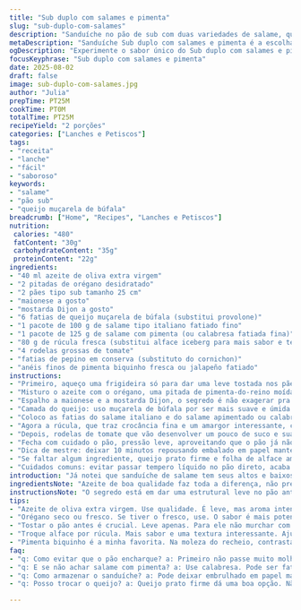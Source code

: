 ```yaml
---
title: "Sub duplo com salames e pimenta"
slug: "sub-duplo-com-salames"
description: "Sanduíche no pão de sub com duas variedades de salame, queijo semelhante ao provolone, pimenta banana e um toque de maionese e mostarda. Inclui também alface e tomate, além de uma mistura simples de azeite com ervas para dar umidade e sabor extra. Combinação de texturas crocantes e sabores intensos, rápida montagem, sem lactose nem nozes. Ideal para quem já cansou do básico e quer um sanduba que não escorrega no sabor, mantém o equilíbrio entre gordura e ácido, doçura e picância delicada."
metaDescription: "Sanduíche Sub duplo com salames e pimenta é a escolha perfeita para um lanche gostoso e cheio de sabor"
ogDescription: "Experimente o sabor único do Sub duplo com salames e pimenta, um lanche surpreendente e fácil de preparar"
focusKeyphrase: "Sub duplo com salames e pimenta"
date: 2025-08-02
draft: false
image: sub-duplo-com-salames.jpg
author: "Julia"
prepTime: PT25M
cookTime: PT0M
totalTime: PT25M
recipeYield: "2 porções"
categories: ["Lanches e Petiscos"]
tags:
- "receita"
- "lanche"
- "fácil"
- "saboroso"
keywords:
- "salame"
- "pão sub"
- "queijo muçarela de búfala"
breadcrumb: ["Home", "Recipes", "Lanches e Petiscos"]
nutrition: 
 calories: "480"
 fatContent: "30g"
 carbohydrateContent: "35g"
 proteinContent: "22g"
ingredients:
- "40 ml azeite de oliva extra virgem"
- "2 pitadas de orégano desidratado"
- "2 pães tipo sub tamanho 25 cm"
- "maionese a gosto"
- "mostarda Dijon a gosto"
- "6 fatias de queijo muçarela de búfala (substitui provolone)"
- "1 pacote de 100 g de salame tipo italiano fatiado fino"
- "1 pacote de 125 g de salame com pimenta (ou calabresa fatiada fina)"
- "80 g de rúcula fresca (substitui alface iceberg para mais sabor e textura)"
- "4 rodelas grossas de tomate"
- "fatias de pepino em conserva (substituto do cornichon)"
- "anéis finos de pimenta biquinho fresca ou jalapeño fatiado"
instructions:
- "Primeiro, aqueço uma frigideira só para dar uma leve tostada nos pães, ponto em que eles firmam um pouco mas não ressecam. Com o pão ainda quente, abro com cuidado, sem separar totalmente as duas metades para evitar derramar recheio depois."
- "Misturo o azeite com o orégano, uma pitada de pimenta-do-reino moída na hora, passo ao redor do interior do pão com um pincel pequeno ou colher. Isso mantém o pão úmido e dá aquele aroma herbáceo que corta a gordura do salame."
- "Espalho a maionese e a mostarda Dijon, o segredo é não exagerar pra não virar meleca. Um pouco em cada lado, assim o sabor casa com o azeite e os embutidos - e não briga com eles."
- "Camada do queijo: uso muçarela de búfala por ser mais suave e úmida que o provolone, que às vezes seca e vira chiclete. Coloco as fatias uniformemente para derreter a temperatura do pão ainda quente, assim já liga tudo."
- "Coloco as fatias do salame italiano e do salame apimentado ou calabresa. A alternância traz um jogo de sabores terrosos e picantes, evitar que fique enjoativo. Posiciono elas sem empilhar muito, pra morder e sentir cada sabor."
- "Agora a rúcula, que traz crocância fina e um amargor interessante, contraponto à carne curada e gordura do queijo. A substituição pela rúcula ajuda na digestão e evita a textura gordurosa do iceberg."
- "Depois, rodelas de tomate que vão desenvolver um pouco de suco e suavizar o conjunto. Fatias de pepino em conserva entregam aquela acidez sutil, frescor. Pimenta biquinho ou jalapeño fatiado no topo para quem quer o ardido controlado, não fogo exagerado."
- "Fecha com cuidado o pão, pressão leve, aproveitando que o pão já não está cru nem molenga, segura os ingredientes. Se quiser, corto ao meio com uma faca serrilhada para evitar amassar, aí já fica pra comer na hora ou levar."
- "Dica de mestre: deixar 10 minutos repousando embalado em papel manteiga, o calor residual casa os sabores e evita que o pão desmanche rápido na hora da mordida."
- "Se faltar algum ingrediente, queijo prato firme e folha de alface americana substituem bem. Pimentas podem ser menos ou mais ácidas conforme gosto, pequenas rodelas de jalapeño mantém o equilíbrio sem arder demais."
- "Cuidados comuns: evitar passar tempero líquido no pão direto, acaba amolecendo rápido. Pães tamanho sub maiores que 25 cm perdem a relação entre recheio e pão e ficam secos. Salames mais grossos vão dominar e desequilibrar, então fatiar fininho é essencial."
introduction: "Já notei que sanduíche de salame tem seus altos e baixos dependendo do queijo usado e do pão. Muitas vezes o provolone comum seca ou o pão amolece demais, o acabamento empapado nunca é agradável. Trocando o queijo pela muçarela de búfala, que é mais úmida, e dando uma leve tostada no pão antes da montagem, o resultado fica muito diferente. Os embutidos precisam estar finos para não sobrecarregar e lutei pra encontrar o equilíbrio entre o molho e os ingredientes, porque muita mostarda ou maionese estraga tudo, vira meleca e cai fora. Além disso, mudar o alface IKEA pelo rúcula dá outra personalidade ao sanduíche, meio que abre aquela sensação de comida fresca, como se terminasse a orgia da gordura com uma leveza que segura a boca até a próxima mordida. Pimenta biquinho por cima é minha aposta final para quem quer o toque ardido, mas sem a sensação de queimação imediata. E o detalhe do pepino na conserva, parecido com cornichon, ajuda a gente a sentir aquele ácido natural que desperta a vontade de continuar comendo, como uma espécie de limão no abraço do sanduba. Cada mordida assim revela uma camada diferente e isso é o que eu, que já testei essas combinações mais vezes do que gostaria de lembrar, sempre busco num lanche realmente memorável."
ingredientsNote: "Azeite de boa qualidade faz toda a diferença, não precisa exagerar na quantidade, a ideia é só umedecer. Orégano seco comum serve, mas se tiver fresco, melhor ainda. Pão tipo sub pode variar conforme a padaria, o importante é que seja firme e com casca crocante para prevenir molhar rápido. Maionese e mostarda Dijon são clássicos, mas se quiser, um toque de mostarda em grão traz textura bacana. O muçarela de búfala, por ser mais úmida e suave, evita a secura do provolone tradicional, que às vezes eu sinto que deixa o sanduíche seco depois de alguns minutos. Nos embutidos, salame italiano tradicional e salame com pimenta equilibram sabor e ardência; pode usar calabresa fina no lugar do salame apimentado para variar o perfil. Rúcula no lugar da alface iceberg dá um frescor amargo que limpa o paladar e traz sustentação. Tomate tem que estar maduro sem ser muito mole; substitua o cornichon pelo pepino em conserva fácil de achar no mercado e veja o toque ácido que isso dá. Pimentas biquinho frescas proporcionam picância leve, mas o jalapeño, se for usado com moderação, pode crescer para os aventureiros, lembrando de tirar as sementes para diminuir o fogo se quiser."
instructionsNote: "O segredo está em dar uma estrutural leve no pão antes de montar, aquilo evita o pão amolecer por dentro, o que me fez desistir várias vezes antes dessa técnica. O azeite com orégano é espalhado por dentro para acrescentar uma umidade que não pesa; aplicar com um pincel facilita distribuir sem exagero. A maionese e a mostarda devem ser passadas com moderação para que não virem camada gordurosa que escorregue fora na mordida. Colocar o queijo primeiro aproveita a leve temperatura do pão e ajuda a unir as camadas; já o queijo úmido impede aquele efeito de pão seco. Intercalar os salames introduz complexidade no sabor, é importante não empilhar demais senão vira um sanduíche que escapa da mão. A rúcula traz a quebra da gordura com seu frescor, e o tomate suaviza o conjunto com suco natural. Pepino em conserva faz o papel ácido do cornichon, valorizando a combinação. As pimentas frescas no topo devem estar bem fatiadas para não se sobrepor no sabor, elas entregam não só o picante mas o aroma. Finalmente, fechar o sanduíche com pressão leve evita o pão romper e o uso de papel manteiga para repousar alguns minutos ajuda o sabor se expandir e a textura se ajustar, antes de cortar para servir. Caso falte algum ingrediente é melhor substituir por algo próximo para não perder a harmonia; lembrar que ingredientes muito molhados arriscam desmanchar o pão antes de comer."
tips:
- "Azeite de oliva extra virgem. Use qualidade. É leve, mas aroma intenso. Ajuda a dar umidade no pão. Não exagere. Só um toque."
- "Orégano seco ou fresco. Se tiver o fresco, use. O sabor é mais potente. Mas o seco dá certo também. Espalhe no interior do pão."
- "Tostar o pão antes é crucial. Leve apenas. Para ele não murchar com o recheio. Assim, mantém a crocância na mordida."
- "Troque alface por rúcula. Mais sabor e uma textura interessante. Ajuda a não deixar o sanduíche pesado. Não faz mal à digestão também."
- "Pimenta biquinho é a minha favorita. Na moleza do recheio, contrasta bem. Mas, jalapeño fatiado funciona também. Um toque levemente picante é bem-vindo."
faq:
- "q: Como evitar que o pão encharque? a: Primeiro não passe muito molho no pão. Apenas o suficiente. Orégano dá umidade e aroma mas não pesa muito."
- "q: E se não achar salame com pimenta? a: Use calabresa. Pode ser fatiada fina. Sem perder a intenção do sabor. Também combina com o queijo."
- "q: Como armazenar o sanduíche? a: Pode deixar embrulhado em papel manteiga. Até cinco horas fica bom. Para sanduíche já montado, não use plástico."
- "q: Posso trocar o queijo? a: Queijo prato firme dá uma boa opção. Não tem a umidade da muçarela de búfala, mas fica saboroso. O importante é não deixar seco."

---
```


